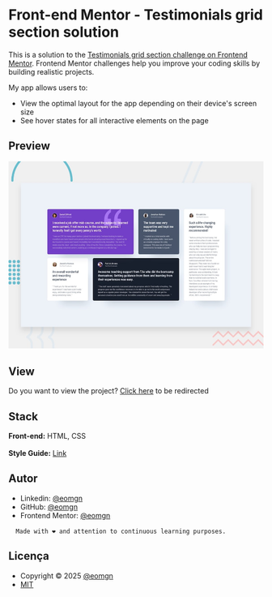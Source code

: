 # Front-end Mentor - Testimonials grid section solution

This is a solution to the [Testimonials grid section challenge on Frontend Mentor](https://www.frontendmentor.io/challenges/testimonials-grid-section-Nnw6J7Un7). Frontend Mentor challenges help you improve your coding skills by building realistic projects.

My app allows users to:

- View the optimal layout for the app depending on their device's screen size
- See hover states for all interactive elements on the page

## Preview

![Preview](./preview.jpg)

## View

Do you want to view the project? [Click here](https://testimonials-grid-section-main-silk-mu.vercel.app/) to be redirected

## Stack

**Front-end:** HTML, CSS
<br>
<br>
**Style Guide:** [Link](./style-guide.md)

## Autor

- Linkedin: [@eomgn](https://www.linkedin.com/in/eomgn/)
- GitHub: [@eomgn](https://github.com/eomgn)
- Frontend Mentor: [@eomgn](https://www.frontendmentor.io/profile/eomgn)

```readme
  Made with ❤️ and attention to continuous learning purposes.
```

## Licença

- Copyright © 2025 [@eomgn](https://github.com/eomgn)
- [MIT](../LICENSE)

